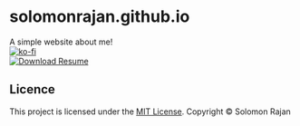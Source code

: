 # solomonrajan.github.io
A simple website about me!
<br>
[![ko-fi](https://ko-fi.com/img/githubbutton_sm.svg)](https://ko-fi.com/R6R12UF4S)
<br>
[![Download Resume](https://a.fsdn.com/con/app/sf-download-button)](https://sourceforge.net/projects/solomonrajan-resume/files/)

## Licence

This project is licensed under the [MIT License](https://solomonrajan.mit-license.org/). Copyright © Solomon Rajan
